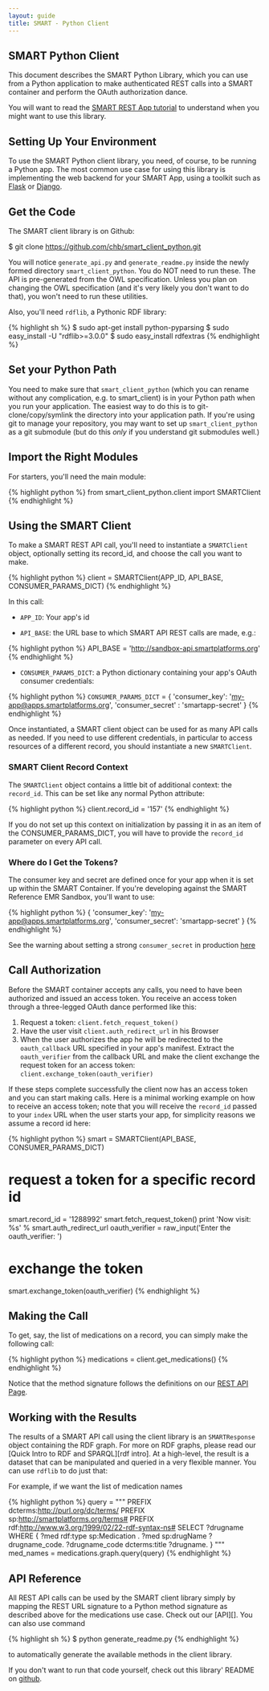```yaml
---
layout: guide
title: SMART - Python Client
---
```


## SMART Python Client

<div class='simple_box'>
  <p>
    This document describes the SMART Python Library, which you can use from a
    Python application to make authenticated REST calls into a SMART container
    and perform the OAuth authorization dance.
  </p>
  <p>
    You will want to read the
    <a href='/guide/tutorials/smart_rest.html'>SMART REST App tutorial</a>
    to understand when you might want to use this library.
  </p>
</div>


## Setting Up Your Environment

To use the SMART Python client library, you need, of course, to be
running a Python app. The most common use case for using this library is
implementing the web backend for your SMART App, using a toolkit such as
[Flask](http://flask.pocoo.org/) or [Django](http://djangoproject.com/).


## Get the Code

The SMART client library is on Github:

  $ git clone https://github.com/chb/smart_client_python.git

You will notice `generate_api.py` and `generate_readme.py` inside the newly formed
directory `smart_client_python`. You do NOT need to run these. The API is
pre-generated from the OWL specification. Unless you plan on changing the OWL
specification (and it's very likely you don't want to do that), you won't need
to run these utilities.

Also, you'll need `rdflib`, a Pythonic RDF library:

{% highlight sh %}
  $ sudo apt-get install python-pyparsing
  $ sudo easy_install -U "rdflib>=3.0.0"
  $ sudo easy_install rdfextras
{% endhighlight %}


## Set your Python Path

You need to make sure that `smart_client_python` (which you can rename
without any complication, e.g. to smart_client) is in your Python path
when you run your application. The easiest way to do this is to
git-clone/copy/symlink the directory into your application path. If
you're using git to manage your repository, you may want to set up
`smart_client_python` as a git submodule (but do this _only_ if you
understand git submodules well.)


## Import the Right Modules

For starters, you'll need the main module:

{% highlight python %}
  from smart_client_python.client import SMARTClient
{% endhighlight  %}


## Using the SMART Client

To make a SMART REST API call, you'll need to instantiate a
`SMARTClient` object, optionally setting its record_id, and choose the
call you want to make.

{% highlight python %}
  client = SMARTClient(APP_ID, API_BASE, CONSUMER_PARAMS_DICT)
{% endhighlight  %}

In this call:

* `APP_ID`: Your app's id

* `API_BASE`: the URL base to which SMART API REST calls are made, e.g.:

{% highlight python %}
    API_BASE = 'http://sandbox-api.smartplatforms.org'
{% endhighlight %}

* `CONSUMER_PARAMS_DICT`: a Python dictionary containing your app's OAuth
  consumer credentials:

{% highlight python %}
  `CONSUMER_PARAMS_DICT` = {
      'consumer_key': 'my-app@apps.smartplatforms.org',
      'consumer_secret' : 'smartapp-secret'
  }
{% endhighlight %}

Once instantiated, a SMART client object can be used for as many API
calls as needed. If you need to use different credentials, in particular
to access resources of a different record, you should instantiate a new
`SMARTClient`.


### SMART Client Record Context

The `SMARTClient` object contains a little bit of additional context: the
`record_id`. This can be set like any normal Python attribute:

{% highlight python %}
  client.record_id = '157'
{% endhighlight  %}

If you do not set up this context on initialization by passing it in as
an item of the CONSUMER_PARAMS_DICT, you will have to provide the `record_id`
parameter on every API call.


### Where do I Get the Tokens?

The consumer key and secret are defined once for your app when it is set
up within the SMART Container. If you're developing against the SMART
Reference EMR Sandbox, you'll want to use:

{% highlight python %}
{
    'consumer_key': 'my-app@apps.smartplatforms.org',
    'consumer_secret': 'smartapp-secret'
}
{% endhighlight  %}

See the warning about setting a strong `consumer_secret` in
production [here](/guide/tutorials/smart_rest.html#consumer_secret_warning)


## Call Authorization

Before the SMART container accepts any calls, you need to have been authorized
and issued an access token. You receive an access token through a three-legged
OAuth dance performed like this:

1. Request a token: `client.fetch_request_token()`
2. Have the user visit `client.auth_redirect_url` in his Browser
3. When the user authorizes the app he will be redirected to the `oauth_callback`
   URL specified in your app's manifest. Extract the `oauth_verifier` from the
   callback URL and make the client exchange the request token for an access
   token:
   `client.exchange_token(oauth_verifier)`

If these steps complete successfully the client now has an access token and you
can start making calls. Here is a minimal working example on how to receive an
access token; note that you will receive the `record_id` passed to your `index`
URL when the user starts your app, for simplicity reasons we assume a record id
here:

{% highlight python %}
  smart = SMARTClient(API_BASE, CONSUMER_PARAMS_DICT)

  # request a token for a specific record id
  smart.record_id = '1288992'
  smart.fetch_request_token()
  print 'Now visit:  %s' % smart.auth_redirect_url
  oauth_verifier = raw_input('Enter the oauth_verifier: ')

  # exchange the token
  smart.exchange_token(oauth_verifier)
{% endhighlight %}


## Making the Call

To get, say, the list of medications on a record, you can simply make the
following call:

{% highlight python %}
  medications = client.get_medications()
{% endhighlight  %}

Notice that the method signature follows the definitions on our [REST
API Page](/reference/rest_api).


## Working with the Results

The results of a SMART API call using the client library is an `SMARTResponse`
object containing the RDF graph. For more on RDF graphs, please read our
[Quick Intro to RDF and SPARQL][rdf intro]. At a high-level, the result is a
dataset that can be manipulated and queried in a very flexible manner. You can
use `rdflib` to do just that:

For example, if we want the list of medication names

{% highlight python %}
  query = """
           PREFIX dcterms:<http://purl.org/dc/terms/>
           PREFIX sp:<http://smartplatforms.org/terms#>
           PREFIX rdf:<http://www.w3.org/1999/02/22-rdf-syntax-ns#>
           SELECT ?drugname
           WHERE {
             ?med rdf:type sp:Medication .
             ?med sp:drugName ?drugname_code.
             ?drugname_code dcterms:title ?drugname.
           }
           """
  med_names = medications.graph.query(query)
{% endhighlight  %}


## API Reference

All REST API calls can be used by the SMART client library simply by mapping the
REST URL signature to a Python method signature as described above for the
medications use case. Check out our [API][]. You can also use command

{% highlight sh %}
  $ python generate_readme.py
{% endhighlight  %}

to automatically generate the available methods in the client library.

If you don't want to run that code yourself, check out this library' README on
[github](http://github.com/chb/smart_client_python).
